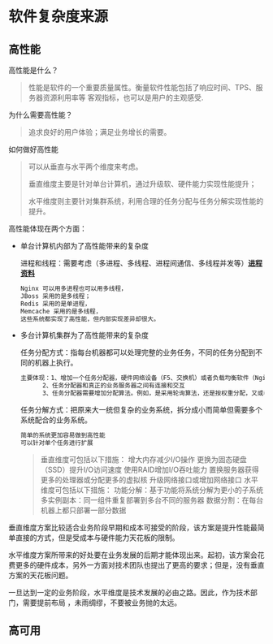 # 软件复杂度来源

## 高性能

高性能是什么？

> 性能是软件的一个重要质量属性。衡量软件性能包括了响应时间、TPS、服务器资源利用率等
> 客观指标，也可以是用户的主观感受.

为什么需要高性能？

> 追求良好的用户体验；满足业务增长的需要。

如何做好高性能

> 可以从垂直与水平两个维度来考虑。
>
> 垂直维度主要是针对单台计算机，通过升级软、硬件能力实现性能提升；
>
> 水平维度则主要针对集群系统，利用合理的任务分配与任务分解实现性能的提升。

高性能体现在两个方面：

- 单台计算机内部为了高性能带来的复杂度

  进程和线程：需要考虑（多进程、多线程、进程间通信、多线程并发等）[**进程资料**](http://concurrent.redspider.group/article/01/2.html)

  ~~~xml
  Nginx 可以用多进程也可以用多线程，
  JBoss 采用的是多线程；
  Redis 采用的是单进程，
  Memcache 采用的是多线程，
  这些系统都实现了高性能，但内部实现差异却很大。
  ~~~

- 多台计算机集群为了高性能带来的复杂度

  任务分配方式：指每台机器都可以处理完整的业务任务，不同的任务分配到不同的机器上执行。

  ~~~xml
  主要体现：1、增加一个任务分配器，硬件网络设备（F5、交换机）或者负载均衡软件（Nginx等）
  		2、任务分配器和真正的业务服务器之间有连接和交互
  		3、任务分配器需要增加分配算法。例如，是采用轮询算法，还是按权重分配，又或者按照负载进行分配。
  ~~~

  任务分解方式：把原来大一统但复杂的业务系统，拆分成小而简单但需要多个系统配合的业务系统。

  ~~~xml
  简单的系统更加容易做到高性能
  可以针对单个任务进行扩展
  ~~~

  > 垂直维度可包括以下措施：
  > 		增大内存减少I/O操作
  > 		更换为固态硬盘（SSD）提升I/O访问速度
  > 		使用RAID增加I/O吞吐能力
  > 		置换服务器获得更多的处理器或分配更多的虚拟核
  > 		升级网络接口或增加网络接口
  > 水平维度可包括以下措施：
  > 		功能分解：基于功能将系统分解为更小的子系统
  > 		多实例副本：同一组件重复部署到多台不同的服务器
  > 		数据分割：在每台机器上都只部署一部分数据

垂直维度方案比较适合业务阶段早期和成本可接受的阶段，该方案是提升性能最简单直接的方式，但是受成本与硬件能力天花板的限制。

水平维度方案所带来的好处要在业务发展的后期才能体现出来。起初，该方案会花费更多的硬件成本，另外一方面对技术团队也提出了更高的要求；但是，没有垂直方案的天花板问题。

一旦达到一定的业务阶段，水平维度是技术发展的必由之路。因此，作为技术部门，需要提前布局 ，未雨绸缪，不要被业务抛的太远。

## 高可用

